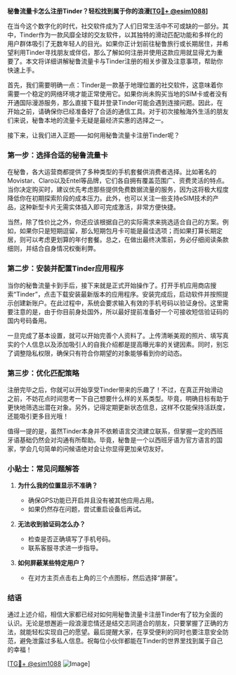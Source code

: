 **秘鲁流量卡怎么注册Tinder？轻松找到属于你的浪漫[[TG💪+ @esim1088](https://t.me/s/esim1088)]**

在当今这个数字化的时代，社交软件成为了人们日常生活中不可或缺的一部分。其中，Tinder作为一款风靡全球的交友软件，以其独特的滑动匹配功能和多样化的用户群体吸引了无数年轻人的目光。如果你正计划前往秘鲁旅行或长期居住，并希望利用Tinder寻找朋友或伴侣，那么了解如何注册并使用这款应用就显得尤为重要了。本文将详细讲解秘鲁流量卡与Tinder注册的相关步骤及注意事项，帮助你快速上手。

首先，我们需要明确一点：Tinder是一款基于地理位置的社交软件，这意味着你需要一个稳定的网络环境才能正常使用它。如果你尚未购买当地的SIM卡或者没有开通国际漫游服务，那么直接下载并登录Tinder可能会遇到连接问题。因此，在开始之前，请确保你已经准备好了合适的通信工具。对于初次接触海外生活的朋友们来说，秘鲁本地的流量卡无疑是最经济实惠的选择之一。

接下来，让我们进入正题——如何用秘鲁流量卡注册Tinder呢？

### 第一步：选择合适的秘鲁流量卡

在秘鲁，各大运营商都提供了多种类型的手机套餐供消费者选择。比如著名的Movistar、Claro以及Entel等品牌，它们各自拥有覆盖范围广、资费灵活的特点。当你决定购买时，建议优先考虑那些提供免费数据流量的服务，因为这将极大程度降低你在初期探索阶段的成本压力。此外，也可以关注一些支持eSIM技术的产品，这种新型卡片无需实体插入即可完成激活，非常方便快捷。

当然，除了性价比之外，你还应该根据自己的实际需求来挑选适合自己的方案。例如，如果你只是短期逗留，那么短期包月卡可能是最佳选项；而如果打算长期定居，则可以考虑更划算的年付套餐。总之，在做出最终决策前，务必仔细阅读条款细则，并结合自身情况权衡利弊。

### 第二步：安装并配置Tinder应用程序

当你的秘鲁流量卡到手后，接下来就是正式开始操作了。打开手机应用商店搜索“Tinder”，点击下载安装最新版本的应用程序。安装完成后，启动软件并按照提示创建新账户。在此过程中，系统会要求输入有效的手机号码以验证身份。这里需要注意的是，由于你目前身处国外，所以最好提前准备好一个可接收短信验证码的国内号码备用。

一旦完成了基本设置，就可以开始完善个人资料了。上传清晰美观的照片、填写真实的个人信息以及添加吸引人的自我介绍都是提高曝光率的关键因素。同时，别忘了调整隐私权限，确保只有符合你期望的对象能够看到你的动态。

### 第三步：优化匹配策略

注册完毕之后，你就可以开始享受Tinder带来的乐趣了！不过，在真正开始滑动之前，不妨花点时间思考一下自己想要什么样的关系类型。毕竟，明确目标有助于更快地筛选出潜在对象。另外，记得定期更新状态信息，这样不仅能保持活跃度，还能吸引更多目光哦！

值得一提的是，虽然Tinder本身并不依赖语言交流建立联系，但掌握一定的西班牙语基础仍然会对沟通有所帮助。毕竟，秘鲁是一个以西班牙语为官方语言的国家，学会几句简单的问候语绝对会让你显得更加亲切友好。

### 小贴士：常见问题解答

1. **为什么我的位置显示不准确？**
   - 确保GPS功能已开启并且没有被其他应用占用。
   - 如果仍然存在问题，尝试重启设备后再试。

2. **无法收到验证码怎么办？**
   - 检查是否正确填写了手机号码。
   - 联系客服寻求进一步指导。

3. **如何屏蔽某些特定用户？**
   - 在对方主页点击右上角的三个点图标，然后选择“屏蔽”。

### 结语

通过上述介绍，相信大家都已经对如何用秘鲁流量卡注册Tinder有了较为全面的认识。无论是想邂逅一段浪漫恋情还是结交志同道合的朋友，只要掌握了正确的方法，就能轻松实现自己的愿望。最后提醒大家，在享受便利的同时也要注意安全防范，避免泄露过多私人信息。祝每位小伙伴都能在Tinder的世界里找到属于自己的幸福！

[[TG💪+ @esim1088](https://t.me/s/esim1088) ![Image](https://i.postimg.cc/4NQfJmqS/Snipaste-2025-05-13-00-14-12.png)]